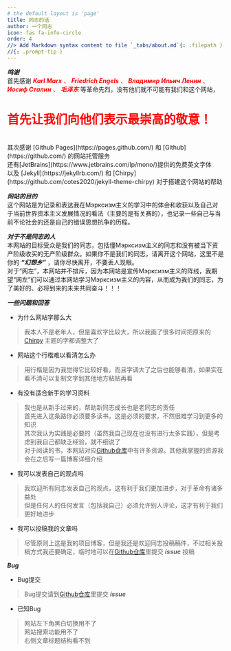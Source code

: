 ```yaml
---
# the default layout is 'page'
title: 同志的话
author: 一个同志
icon: fas fa-info-circle
order: 4
//> Add Markdown syntax content to file `_tabs/about.md`{: .filepath } and it will show up on //this page.
//{: .prompt-tip }
---
```


<span class="h1"> ***鸣谢*** </span><br>
首先感谢 <span style = "color : red" class="other_text"> ___Karl Marx___ 、 ___Friedrich Engels___ 、 ___Владимир Ильич Ленин___ 、 ___Иосиф Сталин___ 、 ___毛泽东___ </span> 等革命先烈，没有他们就不可能有我们和这个网站，
<h1 style="color : red" class="respect">首先让我们向他们表示最崇高的敬意！</h1><br>
其次感谢 <span class="lang_english"> [Github Pages](https://pages.github.com/) </span> 和 <span class="lang_english"> [Github](https://github.com/) </span> 的网站托管服务<br>
还有<span class="lang_english">[JetBrains](https://www.jetbrains.com/lp/mono/)</span>提供的免费英文字体<br>
以及 <span class="lang_english"> [Jekyll](https://jekyllrb.com/) </span>和 <span class="lang_english"> [Chirpy](https://github.com/cotes2020/jekyll-theme-chirpy) </span>对于搭建这个网站的帮助

<span class="h1"> ***网站的目的*** </span><br>
这个网站是为记录和表达我在<span class="lang_russian">Мэрксизм</span>主义的学习中的体会和收获以及自己对于当前世界资本主义发展情况的看法（主要的是有关赛的），也记录一些自己与当前不论社会的还是自己的错误思想抗争的历程。

<span class="h1"> ***对于不是同志的人*** </span><br>
本网站的目标受众是我们的同志，包括懂<span class="lang_russian">Мэрксизм</span>主义的同志和没有被当下资产阶级收买的无产阶级群众。如果你不是我们的同志，请离开这个网站，这里不是你的 ___“幻想乡”___ ，请你尽快离开，不要丢人现眼。<br>
对于“网左”，本网站并不排斥，因为本网站是宣传<span class="lang_russian">Мэрксизм</span>主义的阵线，我期望“网左”们可以通过本网站学习<span class="lang_russian">Мэрксизм</span>主义的内容，从而成为我们的同志，为了美好的、必将到来的未来共同奋斗！！！

<span class="h1"> ***一些问题和回答*** </span><br>
* 为什么网站字那么大<br>
>我本人不是老年人，但是喜欢字比较大，所以我画了很多时间把原来的 <span class="lang_english"> [Chirpy](https://github.com/cotes2020/jekyll-theme-chirpy) </span> 主题的字都调整大了
* 网站这个行楷难以看清怎么办
>用行楷是因为我觉得它比较好看，而且字调大了之后也能够看清，如果实在看不清可以复制文字到其他地方粘贴再看
* 有没有适合新手的学习资料
>我也是从新手过来的，帮助新同志成长也是老同志的责任<br>
>首先进入这条路你必须要多读书，这是必须的要求，不然很难学习到更多的知识<br>
>其次我认为实践是必要的（虽然我自己现在也没有进行太多实践），但是考虑到我自己都缺乏经验，就不细说了<br>
>对于阅读的书，本网站对应<span class="lang_english">[Github仓库](https://github.com/passplease/Marxism-Study-Material)</span>中有许多资源。其他我掌握的资源我会在之后写一篇博客详细介绍
* 我可以发表自己的观点吗<br>
>我欢迎所有同志发表自己的观点，这有利于我们更加进步，对于革命有诸多益处<br>
>但是任何人的任何发言（包括我自己）必须允许别人评论，这才有利于我们更好地进步
* 我可以投稿我的文章吗<br>
>尽管原则上这是我的项目博客，但是我还是欢迎同志投稿稿件，不过相关投稿方式我还要确定，临时地可以在<span class="lang_english">[Github仓库](https://github.com/passplease/Marxism-Study-Material/issues)</span>里提交 <span class="lang_english">___issue___</span> 投稿

<span class="lang_english"> ***Bug*** </span><br>
* <span class="lang_english">Bug</span>提交
><span class="lang_english">Bug</span>提交请到<span class="lang_english">[Github仓库](https://github.com/passplease/Marxism-Study-Material/issues)</span>里提交 <span class="lang_english">___issue___</span>
* 已知<span class="lang_english">Bug</span>
>网站左下角黑白切换用不了<br>
>网站搜索功能用不了<br>
>右侧文章标题结构看不到<br>